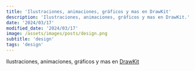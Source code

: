 ```yaml
---
title: 'Ilustraciones, animaciones, gráficos y mas en DrawKit'
description: 'Ilustraciones, animaciones, gráficos y mas en DrawKit.'
date: '2024/03/17'
modified_date: '2024/03/17'
image: /assets/images/posts/design.png
subtitle: 'design'
tags: 'design'
---
```


Ilustraciones, animaciones, gráficos y mas en [DrawKit](https://www.remove.bg/)
